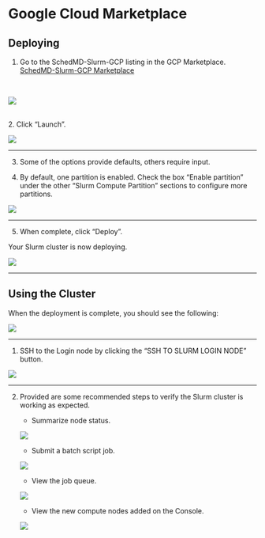 # Google Cloud Marketplace 

## Deploying

1. Go to the SchedMD-Slurm-GCP listing in the GCP Marketplace.  [SchedMD-Slurm-GCP Marketplace](https://console.cloud.google.com/marketplace/product/schedmd-slurm-public/schedmd-slurm-gcp)
<br>

![](./img/market-screen1.png)  

<br>
2. Click “Launch”.    


![](./img/market-screen2.png)  

***
3. Some of the options provide defaults, others require input.  

4. By default, one partition is enabled. Check the box “Enable partition” under the other “Slurm Compute Partition” sections to configure more partitions.  

![](./img/market-screen3-2.png)
***
5. When complete, click “Deploy”.

Your Slurm cluster is now deploying.

![](./img/market-screen4.png)
***
## Using the Cluster

When the deployment is complete, you should see the following:

![](./img/market-screen5-1.png)
***
1. SSH to the Login node by clicking the “SSH TO SLURM LOGIN NODE” button.

![](./img/market-screen5-2.png)
***
2. Provided are some recommended steps to verify the Slurm cluster is working as expected.
   
   * Summarize node status.

   ![](./img/market-screen6.png) 

   * Submit a batch script job.

   ![](./img/market-screen7.png)

   * View the job queue.

   ![](./img/market-screen8.png)
   
   * View the new compute nodes added on the Console.
   
   ![](./img/market-screen9.png)

